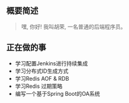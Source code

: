 ## 概要简述

> 嘿, 你好! 我叫胡荣, 一名普通的后端程序员。

## 正在做的事
- 学习配置Jenkins进行持续集成
- 学习分布式ID生成方式
- 学习Redis AOF & RDB
- 学习Redis 过期策略
- 编写一个基于Spring Boot的OA系统

